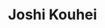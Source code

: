 --- 
title: "Joshi Kouhei"
publishdate: "2019-6-14T16:48:46+02:00"
src: "https://365manga.net/manga/joshi-kouhei"
image: "https://data.365manga.net/images/thumbnails/16057-joshi-kouhei.jpg"
description: "The future. The people that migrated to an alternate dimensional space, seeking a new world to live in, started an armed rebellion in order to declare independence from Earth. Thus, multi-dimensional war broke out with the United Army of Earth. The battlefronts spread, and the fight grew long. In their desire to break the deadlock, the United Army of Earth decided to launch a large-scale offensive, deploying to the front…"
---